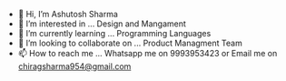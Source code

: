 - 👋 Hi, I’m Ashutosh Sharma
- 👀 I’m interested in ... Design and Mangament
- 🌱 I’m currently learning ... Programming Languages
- 💞️ I’m looking to collaborate on ... Product Managment Team
- 📫 How to reach me ... Whatsapp me on 9993953423 or Email me on chiragsharma954@gmail.com

<!---
Ashutosh1501/Ashutosh1501 is a ✨ special ✨ repository because its `README.md` (this file) appears on your GitHub profile.
You can click the Preview link to take a look at your changes.
--->

